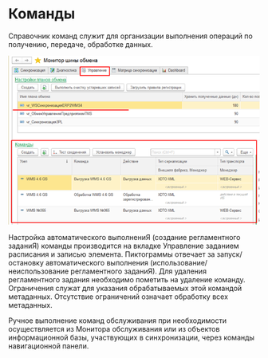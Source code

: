 # Команды

Справочник команд служит для организации выполнения операций по получению, передаче, обработке данных. 
 
![Команда](images/Команды.png)
 
Настройка автоматического выполнениЯ (создание регламентного заданиЯ) команды производится на вкладке Управление заданием расписания и записью элемента. 
Пиктограммы отвечает за запуск/остановку автоматического выполнения (использование/неиспользование регламентного заданиЯ). 
Для удаления регламентного задания необходимо пометить на удаление команду.
Ограничения служат для указания обрабатываемых этой командой метаданных. Отсутствие ограничений означает обработку всех метаданных. 

Ручное выполнение команд обслуживания при необходимости осуществляется из Монитора обслуживания или из объектов информационной базы, участвующих в синхронизации, через команды навигационной панели.





